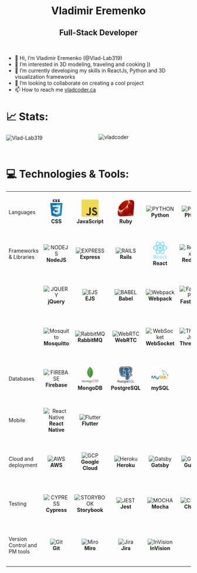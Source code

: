 <h1 align="center">Vladimir Eremenko</h1>
<h2 align="center">Full-Stack Developer</h2>
<br>

- 👋 Hi, I’m Vladimir Eremenko (@Vlad-Lab319)
- 👀 I’m interested in 3D modeling, traveling and cooking ))
- 🌱 I’m currently developing my skills in ReactJs, Python and 3D visualization frameworks
- 💞️ I’m looking to collaborate on creating a cool project
- 📫 How to reach me [vladcoder.ca](https://www.vladcoder.ca/)

# 📈 Stats:
<p align="left">
<img align="center" src="https://github-readme-stats.vercel.app/api/top-langs?username=Vlad-Lab319&langs_count=14&hide=yacc,shell&show_icons=true&locale=en&layout=compact" width="45%" alt="Vlad-Lab319"/>

<img align="right" src="https://github-readme-stats.vercel.app/api?username=Vlad-Lab319&show_icons=true&locale=en" width="50%" alt="vladcoder" />  
  
</p>

<br>

# :computer: Technologies & Tools:

<table>  
  <tr>
    <td>Languages</td>
    <td align="center" height="108" width="108">
      <img
        src="https://raw.githubusercontent.com/devicons/devicon/master/icons/css3/css3-original-wordmark.svg"
        width="48"
        height="48"
        alt="CSS"
      />
      <br /><strong>CSS</strong>
    </td>
    <td align="center" height="108" width="108">
      <img
        src="https://raw.githubusercontent.com/devicons/devicon/master/icons/javascript/javascript-original.svg"
        width="48"
        height="48"
        alt="JAVASCRIPT"
      />
      <br /><strong>JavaScript</strong>
    </td>
    <td align="center" height="108" width="108">
      <img
        src="https://raw.githubusercontent.com/devicons/devicon/master/icons/ruby/ruby-original.svg"
        width="48"
        height="48"
        alt="RUBY"
      />
      <br /><strong>Ruby</strong>
    </td>
    <td align="center" height="108" width="108">
      <img
        src="https://cdn3.iconfinder.com/data/icons/logos-and-brands-adobe/512/267_Python-512.png"
        width="48"
        height="48"
        alt="PYTHON"
      />
      <br /><strong>Python</strong>
    </td>
     <td align="center" height="108" width="108">
      <img
        src="https://cdn4.iconfinder.com/data/icons/logos-3/568/php-logo-64.png"
        width="48"
        height="48"
        alt="PHP"
      />
      <br /><strong>PHP</strong>
    </td>
    <td align="center" height="108" width="108">
      <img
        src="https://cdn-icons-png.flaticon.com/512/2772/2772165.png"
        width="48"
        height="48"
        alt="SQL"
      />
      <br /><strong>SQL</strong>
    </td>
  </tr>
    
  <tr>
    <td>Frameworks & Libraries</td>
    <td align="center" height="108" width="108">
      <img
        src="https://cdn.freebiesupply.com/logos/large/2x/nodejs-icon-logo-png-transparent.png"
        width="48"
        height="48"
        alt="NODEJS"
      />
      <br /><strong>NodeJS</strong>
    </td>
    <td align="center" height="108" width="108">
      <img
        src="https://jsurt.github.io/jacks-portfolio/images/color-express-icon%20(1).png"
        width="48"
        height="48"
        alt="EXPRESS"
      />
      <br /><strong>Express</strong>
    </td>
    <td align="center" height="108" width="108">
      <img
        src="https://cdn.iconscout.com/icon/free/png-256/rails-3521664-2945108.png"
        width="48"
        height="48"
        alt="RAILS"
      />
      <br /><strong>Rails</strong>
    </td>
    <td align="center" height="108" width="108">
      <img
        src="https://raw.githubusercontent.com/devicons/devicon/master/icons/react/react-original-wordmark.svg"
        width="48"
        height="48"
        alt="REACT"
      />
      <br /><strong>React</strong>
    </td>
    <td align="center" height="108" width="108">
      <img
        src="https://cdn4.iconfinder.com/data/icons/logos-brands-5/24/redux-256.png"
        width="48"
        height="48"
        alt="Redux"
      />
      <br /><strong>Redux</strong>
    </td>
     <td align="center" height="108" width="108">
      <img
        src="https://titrias.com/files/2022/04/typescript.png"
        width="48"
        height="48"
        alt="TYPESCRIPT"
      />
      <br /><strong>TypeScript</strong>
    </td>
    <td align="center" height="108" width="108">
      <img
        src="https://raw.githubusercontent.com/devicons/devicon/master/icons/sass/sass-original.svg"
        width="48"
        height="48"
        alt="SASS"
      />
      <br /><strong>SASS</strong>
    </td>
   <td align="center" height="108" width="108">
      <img
        src="https://cdn3.iconfinder.com/data/icons/font-awesome-brands/576/bootstrap-256.png"
        width="48"
        height="48"
        alt="Bootstrap"
      />
      <br /><strong>Bootstrap</strong>
    </td>   
  </tr>
   
  <tr>
    <td></td>
   <td align="center" height="108" width="108">
      <img
        src="https://i.dlpng.com/static/png/7044160_preview.png"
        width="48"
        height="48"
        alt="JQUERY"
      />
      <br /><strong>jQuery</strong>
    </td>
    <td align="center" height="108" width="108">
      <img
        src="https://pbs.twimg.com/profile_images/833789473376854018/skScegH6_400x400.jpg"
        width="48"
        height="48"
        alt="EJS"
      />
      <br /><strong>EJS</strong>
    </td>
    <td align="center" height="108" width="108">
      <img
        src="https://www.vectorlogo.zone/logos/babeljs/babeljs-icon.svg"
        width="48"
        height="48"
        alt="BABEL"
      />
      <br /><strong>Babel</strong>
    </td>
    <td align="center" height="108" width="108">
      <img
        src="https://seeklogo.com/images/W/webpack-logo-9E66EE203A-seeklogo.com.png"
        width="48"
        height="48"
        alt="Webpack"
      />
      <br /><strong>Webpack</strong>
    </td>    
      <td align="center" height="108" width="108">
      <img
        src="https://seeklogo.com/images/F/fastapi-logo-541BAA112F-seeklogo.com.png"
        width="48"
        height="48"
        alt="FastAPI"
      />
      <br /><strong>FastAPI</strong>
    </td>
     <td align="center" height="108" width="108">
      <img
        src="https://cdn1.iconfinder.com/data/icons/akar-vol-1/24/django-fill-256.png"
        width="48"
        height="48"
        alt="Django"
      />
      <br /><strong>Django</strong>
    </td>
     <td align="center" height="108" width="108">
      <img
        src="https://cdn4.iconfinder.com/data/icons/logos-brands-5/24/symfony-256.png"
        width="48"
        height="48"
        alt="Symfony"
      />
      <br /><strong>Symfony</strong>
    </td>
  </tr>
  
  <tr>
    <td></td>
      <td align="center" height="108" width="108">
      <img
        src="https://training.cherriz.de/cherriz-training/1.0.0/serviceorientierung/_images/mosquitto_logo.png"
        width="48"
        height="48"
        alt="Mosquitto"
      />
      <br /><strong>Mosquitto</strong>
    </td>
      <td align="center" height="108" width="108">
      <img
        src="https://seeklogo.com/images/R/rabbitmq-logo-25641A76DE-seeklogo.com.png"
        width="48"
        height="48"
        alt="RabbitMQ"
      />
      <br /><strong>RabbitMQ</strong>
    </td>
      <td align="center" height="108" width="108">
      <img
        src="https://iconape.com/wp-content/png_logo_vector/webrtc.png"
        width="48"
        height="48"
        alt="WebRTC"
      />
      <br /><strong>WebRTC</strong>
    </td>
      <td align="center" height="108" width="108">
      <img
        src="https://www.digitalcrafts.com/sites/default/files/django.png"
        width="48"
        height="48"
        alt="WebSocket"
      />
      <br /><strong>WebSocket</strong>
    </td>
     <td align="center" height="108" width="108">
      <img
        src="https://upload.wikimedia.org/wikipedia/commons/thumb/3/3f/Three.js_Icon.svg/220px-Three.js_Icon.svg.png"
        width="48"
        height="48"
        alt="ThreeJs"
      />
      <br /><strong>ThreeJs</strong>
    </td>
     <td align="center" height="108" width="108">
      <img
        src="https://dwglogo.com/wp-content/uploads/2017/10/D3_js_logo-1024x705.png"
        width="48"
        height="48"
        alt="D3"
      />
      <br /><strong>D3</strong>
    </td>
     <td align="center" height="108" width="108">
      <img
        src="https://seeklogo.com/images/H/highcharts-logo-B82D186525-seeklogo.com.png?v=637829616030000000"
        width="48"
        height="48"
        alt="Highcharts"
      />
      <br /><strong>Highcharts</strong>
    </td>
      <td align="center" height="108" width="108">
      <img
        src="https://seeklogo.com/images/Q/qgis-logo-E3C8191C7F-seeklogo.com.png"
        width="48"
        height="48"
        alt="Qgis"
      />
      <br /><strong>Qgis</strong>
    </td>
  </tr>
  
   
  <tr>
    <td>Databases</td>
     <td align="center" height="108" width="108">
      <img
        src="https://www.vectorlogo.zone/logos/firebase/firebase-icon.svg"
        width="48"
        height="48"
        alt="FIREBASE"
      />
      <br /><strong>Firebase</strong>
    </td>
    <td align="center" height="108" width="108">
      <img
        src="https://raw.githubusercontent.com/devicons/devicon/master/icons/mongodb/mongodb-original-wordmark.svg"
        width="48"
        height="48"
        alt="MONGODB"
      />
      <br /><strong>MongoDB</strong>
    </td>
    <td align="center" height="108" width="108">
        <img
          src="https://raw.githubusercontent.com/devicons/devicon/master/icons/postgresql/postgresql-original-wordmark.svg"
          width="48"
          height="48"
          alt="POSTGRESQL"
        />
        <br /><strong>PostgreSQL</strong>
      </td>
      <td align="center" height="108" width="108">
        <img
          src="https://raw.githubusercontent.com/devicons/devicon/master/icons/mysql/mysql-original-wordmark.svg"
          width="48"
          height="48"
          alt="MYSQL"
        />
        <br /><strong>mySQL</strong>
      </td>     
  </tr>
  
   <tr>
    <td>Mobile</td>
     <td align="center" height="108" width="108">
      <img
        src="https://cdn0.iconfinder.com/data/icons/logos-brands-in-colors/128/react_color-256.png"
        width="48"
        height="48"
        alt="React Native"
      />
      <br /><strong>React Native</strong>
    </td>
    <td align="center" height="108" width="108">
      <img
        src="https://cdn4.iconfinder.com/data/icons/logos-brands-5/24/flutter-256.png"
        width="48"
        height="48"
        alt="Flutter"
      />
      <br /><strong>Flutter</strong>
    </td>   
  </tr>
  
  <tr>
    <td>Cloud and deployment</td>
     <td align="center" height="108" width="108">
      <img
        src="https://www.zencos.com/wp-content/uploads/2021/11/aws-logo.png"
        width="48"
        height="48"
        alt="AWS"
      />
      <br /><strong>AWS</strong>
    </td>
    <td align="center" height="108" width="108">
      <img
        src="https://upload.wikimedia.org/wikipedia/commons/thumb/0/01/Google-cloud-platform.svg/2048px-Google-cloud-platform.svg.png"
        width="48"
        height="48"
        alt="GCP"
      />
      <br /><strong>Google Cloud</strong>
    </td>
     <td align="center" height="108" width="108">
      <img
        src="https://cdn2.iconfinder.com/data/icons/boxicons-logos/24/bxl-heroku-64.png"
        width="48"
        height="48"
        alt="Heroku"
      />
      <br /><strong>Heroku</strong>
    </td>
    <td align="center" height="108" width="108">
      <img
        src="https://cdn1.iconfinder.com/data/icons/akar-vol-1/24/gatsby-fill-256.png"
        width="48"
        height="48"
        alt="Gatsby"
      />
      <br /><strong>Gatsby</strong>
    </td>
     <td align="center" height="108" width="108">
      <img
        src="https://cdn3.iconfinder.com/data/icons/font-awesome-brands/512/gulp-256.png"
        width="48"
        height="48"
        alt="Gulp"
      />
      <br /><strong>Gulp</strong>
    </td>
   </tr>

  <tr>
    <td>Testing</td>
    <td align="center" height="108" width="108">
      <img
        src="https://raw.githubusercontent.com/simple-icons/simple-icons/6e46ec1fc23b60c8fd0d2f2ff46db82e16dbd75f/icons/cypress.svg"
        width="48"
        height="48"
        alt="CYPRESS"
      />
      <br /><strong>Cypress</strong>
    </td>
    <td align="center" height="108" width="108">
      <img
        src="https://icons.veryicon.com/png/o/business/vscode-program-item-icon/storybook.png"
        width="48"
        height="48"
        alt="STORYBOOK"
      />
      <br /><strong>Storybook</strong>
    </td>
    <td align="center" height="108" width="108">
      <img
        src="https://www.vectorlogo.zone/logos/jestjsio/jestjsio-icon.svg"
        width="48"
        height="48"
        alt="JEST"
      />
      <br /><strong>Jest</strong>
    </td>
    <td align="center" height="108" width="108">
      <img
        src="https://www.vectorlogo.zone/logos/mochajs/mochajs-icon.svg"
        width="48"
        height="48"
        alt="MOCHA"
      />
      <br /><strong>Mocha</strong>
    </td>
    <td align="center" height="108" width="108">
      <img
        src="https://p7.hiclipart.com/preview/626/247/761/mocha-javascript-node-js-test-driven-development-assertion-chai-sheng.jpg"
        width="48"
        height="48"
        alt="CHAI"
      />
      <br /><strong>Chai</strong>
    </td>
    <td align="center" height="108" width="108">
      <img
        src="https://cbabhusal.files.wordpress.com/2015/12/812ab30c5723956adcf8c1bbaf23e471143e1934.png"
        width="48"
        height="48"
        alt="RSPEC"
      />
      <br /><strong>RSpec</strong>
    </td>
  </tr>  
    
  <tr>
    <td>Version Control and PM tools</td>
    <td align="center" height="108" width="108">
      <img
        src="https://www.vectorlogo.zone/logos/git-scm/git-scm-icon.svg"
        width="48"
        height="48"
        alt="Git"
      />
      <br /><strong>Git</strong>
    </td>
    <td align="center" height="108" width="108">
      <img
        src="https://cdn4.iconfinder.com/data/icons/logos-brands-5/512/miro-256.png"
        width="48"
        height="48"
        alt="Miro"
      />
      <br /><strong>Miro</strong>
    </td>
    <td align="center" height="108" width="108">
      <img
        src="https://cdn4.iconfinder.com/data/icons/logos-and-brands/512/184_Jira_logo_logos-64.png"
        width="48"
        height="48"
        alt="Jira"
      />
      <br /><strong>Jira</strong>
    </td>
    <td align="center" height="108" width="108">
      <img
        src="https://user-images.githubusercontent.com/63407418/197429670-c3aa9b7c-48d1-4558-a16f-02a99cf770a9.png"
        width="48"
        height="48"
        alt="InVision"
      />
       <br /><strong>InVision</strong>
    </td>
  </tr>   
</table>
